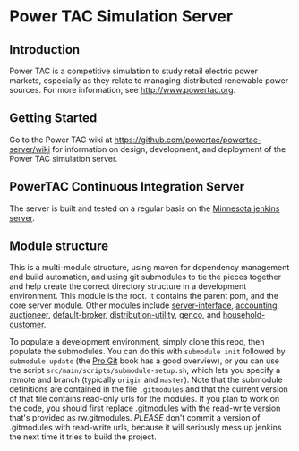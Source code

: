 # Power TAC Simulation Server

## Introduction

Power TAC is a competitive simulation to study retail electric power markets, especially as they relate to managing distributed renewable power sources. For more information, see http://www.powertac.org.

## Getting Started 

Go to the Power TAC wiki at
https://github.com/powertac/powertac-server/wiki for information on design, development, and deployment of the Power TAC simulation server.

## PowerTAC Continuous Integration Server

The server is built and tested on a regular basis on the [Minnesota jenkins server](http://tac04.cs.umn.edu:8080/).

## Module structure

This is a multi-module structure, using maven for dependency management and build automation, and using git submodules to tie the pieces together and help create the correct directory structure in a development environment. This module is the root. It contains the parent pom, and the core server module. Other modules include [server-interface](https://github.com/powertac/server-interface), [accounting](https://github.com/powertac/accounting), [auctioneer](https://github.com/powertac/auctioneer), [default-broker](https://github.com/powertac/default-broker), [distribution-utility](https://github.com/powertac/distribution-utility), [genco](https://github.com/powertac/genco), and [household-customer](https://github.com/powertac/household-customer).

To populate a development environment, simply clone this repo, then populate the submodules. You can do this with `submodule init` followed by `submodule update` (the [Pro Git](http://progit.org/book/ch6-6.html) book has a good overview), or you can use the script `src/main/scripts/submodule-setup.sh`, which lets you specify a remote and branch (typically `origin` and `master`). Note that the submodule definitions are contained in the file `.gitmodules` and that the current version of that file contains read-only urls for the modules. If you plan to work on the code, you should first replace .gitmodules with the read-write version that's provided as rw.gitmodules. _PLEASE_ don't commit a version of .gitmodules with read-write urls, because it will seriously mess up jenkins the next time it tries to build the project.